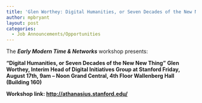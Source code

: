 ```yaml
---
title: 'Glen Worthey: Digital Humanities, or Seven Decades of the New New Thing &#8211; CESTA, Aug. 17th'
author: mpbryant
layout: post
categories:
  - Job Announcements/Opportunities
---
```

The ***Early Modern Time & Networks*** workshop presents:

**&#8220;Digital Humanities, or Seven Decades of the New New Thing&#8221;**
**Glen Worthey, Interim Head of Digital Initiatives Group at Stanford
Friday, August 17th, 9am &#8211; Noon
Grand Central, 4th Floor Wallenberg Hall (Building 160)**

**Workshop link: <a href="http://athanasius.stanford.edu/" target="_blank">http://athanasius.stanford.edu/</a>**
